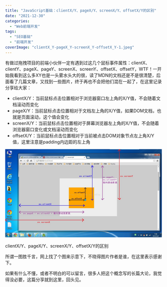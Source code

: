 ```yaml
---
title: "JavaScript基础：clientX/Y、pageX/Y、screenX/Y、offsetX/Y的区别"
date: "2021-12-30"
categories: 
  - "Web前端开发"
tags: 
  - "SEO基础"
  - "前端开发"
coverImage: "clientX_Y-pageX_Y-screenX_Y-offsetX_Y-1.jpeg"
---
```


有做过拖拽项目的前端小伙伴一定有遇到过这几个鼠标事件属性：clientX、clientY、pageX、pageY、screenX、screenY、offsetX、offsetY，WTF！一开始我看到这么多XY也是一头雾水头大的很，读了MDN的文档还是不是很清楚，后面看了几篇文章，又找到一些图片，终于再也不会把他们混在一起了，在这里记录分享给大家：

- clientX/Y：当前鼠标点击位置相对于浏览器窗口左上角的X/Y值，不会随着文档滚动而变化
- pageX/Y：当前鼠标点击位置相对于文档左上角的X/Y值，如果DOM文档，也就是页面滚动，这个值会变化
- screenX/Y：当前鼠标点击位置相对于屏幕浏览器左上角的X/Y值，不会随着浏览器窗口变化或文档滚动而变化
- offsetX/Y：当前鼠标点击位置相对于当前被点击DOM对象节点左上角X/Y值，这里注意是padding内边距的左上角

![javascript-screenx_y-offsetx_y-pagex_y-clientx_y-difference](images/javascript-screenx_y-offsetx_y-pagex_y-clientx_y-difference.png)

clientX/Y、pageX/Y、screenX/Y、offsetX/Y的区别

所谓一图胜千言，网上找了个图来示意下，不晓得图片作者是谁，在这里表示感谢下。

如果有什么不懂，或者不明白的可以留言，很多人把这个概念写的长篇大论，我觉得没必要，这篇分享就到这里，回头见。
